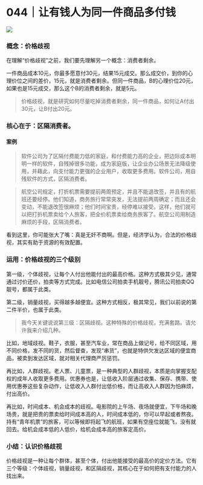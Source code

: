# 044｜让有钱人为同一件商品多付钱

![](../img/937418bd2fd54b2f1bb973f35701d11c.jpg)

### 概念：价格歧视

在理解“价格歧视”之前，我们要先理解另一个概念：消费者剩余。

一件商品成本10元，你最多愿意付30元，结果15元成交。那么成交价，到你的心理价位之间的差价，15元，就是消费者剩余。但同一件商品，B的心理价位20元，如果也是15元成交，那么这个B的消费者剩余，就是5元。

> 价格歧视，就是研究如何尽量吃掉消费者剩余，同一件商品，如何让A付出30元，让B付出20元。

### 核心在于：区隔消费者。

#### 案例

> 软件公司为了区隔付费能力低的家庭，和付费能力高的企业，把边际成本明明一样的软件，自残掉很多功能，成为家庭版，让企业办公场景无法降级使用，并藉此，向支付能力更强的企业用户，收取更多费用。软件公司，用自残软件的方式，区隔消费者。

> 航空公司规定，打折机票需要提前两周预定，并且不能退改签，并且有的航班还要经停。他们知道，商务旅行常常突发，无法提前两周确定；而且还会变动，不能退改签很麻烦；他们时间宝贵，经停难以接受。这样，他们就可以把打折机票卖给个人旅客，把全价机票卖给商务旅客了。航空公司用制造麻烦的手段，区隔消费者。

看到这里，你可能张大了嘴：真是无奸不商啊。但是，经济学认为，合法的价格歧视，其实有助于资源的有效配置。

### 运用：价格歧视的三个级别

第一级，个体歧视，让每个人付出他能付出的最高价格。这种方式极其少见，通常通过讨价还价，拍卖等方式完成。比如电信公司拍卖手机靓号，腾讯公司拍卖QQ靓号，都属于此类。

第二级，销量歧视，买得越多越便宜。这种方式相反，极其常见，我们以前说的第二件半价，也属于此类。

> 我今天关键说说第三级：区隔歧视。这种特殊的价格歧视，充满套路。请允许我来介绍几种。

比如，地域歧视。鞋子，衣服，甚至汽车业，常在商品上做记号，给不同区域，用不同价格，发不同的货，然后督查，发现“串货”，也就是特供欠发达区域的便宜商品，被卖到发达区域，就对相关代理商严厉惩罚。

再比如，人群歧视。老人票、儿童票，是一种典型的人群歧视，本质是向掌握支配权的成年人收取更多费用。优惠券也是，让低收入阶层通过收集、保存、携带、使用优惠券这些复杂动作，让低收入人群付出低价格，而让高收入人群因为怕麻烦，付出高价。

再比如，时间成本、机会成本的歧视。电影院的上午场、夜场就便宜，下午场和晚场贵，就是把贵的票卖给时间成本高的人，时间成本低的，你可以早起或者熬夜。持有“青年机票”的旅客，可以等候即将起飞的航班，如果有空座位就能飞，没有就回去。给机会成本低的人低价，给机会成本高的旅客定高价。

### 小结：认识价格歧视

价格歧视是一种让每个群体，甚至个体，付出他能接受的最高价的定价方法。它有三个等级：个体歧视，销量歧视，和区隔歧视，其核心在于如何把有支付能力的人找出来。